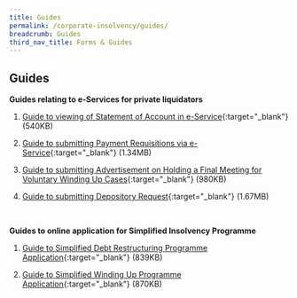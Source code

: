 ```yaml
---
title: Guides
permalink: /corporate-insolvency/guides/
breadcrumb: Guides
third_nav_title: Forms & Guides
---
```

Guides
---

**Guides relating to e-Services for private liquidators**<br>

1. [Guide to viewing of Statement of Account in e-Service](/files/guide%20to%20statement%20of%20accounts%20eservice.pdf){:target="_blank"} (540KB)<br>

2. [Guide to submitting Payment Requisitions via e-Service](/files/guide%20to%20payment%20requisition%20eservice.pdf){:target="_blank"} (1.34MB)<br>
3. [Guide to submitting Advertisement on Holding a Final Meeting for Voluntary Winding Up Cases](/files/guide%20to%20submitt%20advert%20final%20meeting%vw.pdf){:target="_blank"} (980KB)<br>
3. [Guide to submitting Depository Request](/files/guide%20depository%20request.pdf){:target="_blank"} (1.67MB)<br>
<br>


**Guides to online application for Simplified Insolvency Programme**<br>

1. [Guide to Simplified Debt Restructuring Programme Application](/files/Guide%20to%20SDRP%20Appln.pdf){:target="_blank"} (839KB)<br>

2. [Guide to Simplified Winding Up Programme Application](/files/Guide%20to%20SWUP%20Appln.pdf){:target="_blank"} (870KB)<br>